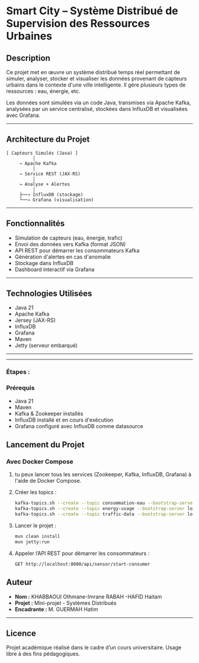
#  Smart City – Système Distribué de Supervision des Ressources Urbaines

##  Description

Ce projet met en œuvre un système distribué temps réel permettant de simuler, analyser, stocker et visualiser les données provenant de capteurs urbains dans le contexte d'une ville intelligente. Il gère plusieurs types de ressources : eau, énergie, etc.

Les données sont simulées via un code Java, transmises via Apache Kafka, analysées par un service centralisé, stockées dans InfluxDB et visualisées avec Grafana.

---

##  Architecture du Projet

```
[ Capteurs Simulés (Java) ]
          │
     → Apache Kafka
          │
     → Service REST (JAX-RS)
          │
     → Analyse + Alertes
          │
     ├──→ InfluxDB (stockage)
     └──→ Grafana (visualisation)
```

---

##  Fonctionnalités

-  Simulation de capteurs (eau, énergie, trafic)
-  Envoi des données vers Kafka (format JSON)
-  API REST pour démarrer les consommateurs Kafka
-  Génération d'alertes en cas d'anomalie
-  Stockage dans InfluxDB
-  Dashboard interactif via Grafana

---

## Technologies Utilisées

- Java 21
- Apache Kafka
- Jersey (JAX-RS)
- InfluxDB
- Grafana
- Maven
- Jetty (serveur embarqué)

---
---

### Étapes :
### Prérequis

- Java 21
- Maven
- Kafka & Zookeeper installés
- InfluxDB installé et en cours d'exécution
- Grafana configuré avec InfluxDB comme datasource

##  Lancement du Projet
###  Avec Docker Compose 

 1. tu peux lancer tous les services (Zookeeper, Kafka, InfluxDB, Grafana) à l'aide de Docker Compose.

2. Créer les topics :
   ```bash
   kafka-topics.sh --create --topic consommation-eau --bootstrap-server localhost:9092
   kafka-topics.sh --create --topic energy-usage --bootstrap-server localhost:9092
   kafka-topics.sh --create --topic traffic-data --bootstrap-server localhost:9092
   ```

3. Lancer le projet :
   ```bash
   mvn clean install
   mvn jetty:run
   ```

4. Appeler l’API REST pour démarrer les consommateurs :
   ```
   GET http://localhost:8080/api/sensor/start-consumer
   ```

##  Auteur

- **Nom :** KHABBAOUI Othmane-Imrane RABAH -HAFID Haitam
- **Projet :** Mini-projet - Systèmes Distribués
- **Encadrante :** M. GUERMAH Hatim

---

##  Licence

Projet académique réalisé dans le cadre d’un cours universitaire. Usage libre à des fins pédagogiques.
